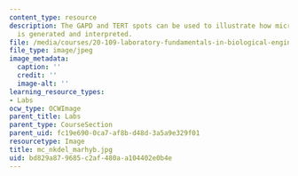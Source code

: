```yaml
---
content_type: resource
description: The GAPD and TERT spots can be used to illustrate how microarray data
  is generated and interpreted.
file: /media/courses/20-109-laboratory-fundamentals-in-biological-engineering-fall-2007/bd829a879685c2af480aa104402e0b4e_mc_nkdel_marhyb.jpg
file_type: image/jpeg
image_metadata:
  caption: ''
  credit: ''
  image-alt: ''
learning_resource_types:
- Labs
ocw_type: OCWImage
parent_title: Labs
parent_type: CourseSection
parent_uid: fc19e690-0ca7-af8b-d48d-3a5a9e329f01
resourcetype: Image
title: mc_nkdel_marhyb.jpg
uid: bd829a87-9685-c2af-480a-a104402e0b4e
---
```

